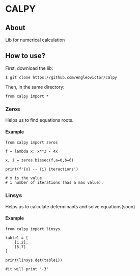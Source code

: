 # CALPY
## About
Lib for numerical calculation

## How to use?
First, download the lib:

    $ git clone https://github.com/engleovictor/calpy

Then, in the same directory:

    from calpy import *

### Zeros
Helps us to find equations roots.
#### Example 
    from calpy import zeros

    f = lambda x: x**3 - 4x

    x, i = zeros.bissec(f,a=0,b=6)

    print(f'{x} -- {i} iteractions')

    # x is the value
    # i number of iterations (has a max value).

### Linsys
Helps us to calculate determinants and solve equations(soon)
#### Example
    from calpy import linsys

    table1 = [
        [1,2],
        [5,7]
    ]

    print(linsys.det(table1))

    #it will print '-3'